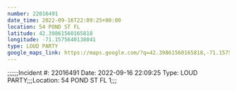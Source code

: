 ```yaml
---
number: 22016491
date_time: 2022-09-16T22:09:25+00:00
location: 54 POND ST FL 
latitude: 42.39861560165818
longitude: -71.1575640138041
type: LOUD PARTY
google_maps_link: https://maps.google.com/?q=42.39861560165818,-71.1575640138041
---
```


;;;;;;Incident #: 22016491   Date: 2022-09-16 22:09:25   Type: LOUD PARTY;;;Location: 54 POND ST FL 1;;;
